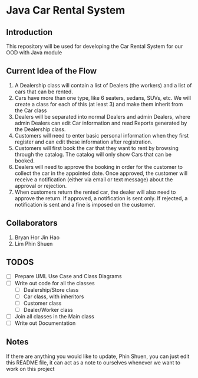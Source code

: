 # Java Car Rental System

## Introduction

This repository will be used for developing the Car Rental System for our OOD with Java module

## Current Idea of the Flow

1. A Dealership class will contain a list of Dealers (the workers) and a list of cars that can be rented.
2. Cars have more than one type, like 6 seaters, sedans, SUVs, etc. We will create a class for each of this (at least 3) and make them inherit from the Car class
3. Dealers will be separated into normal Dealers and admin Dealers, where admin Dealers can edit Car information and read Reports generated by the Dealership class.
4. Customers will need to enter basic personal information when they first register and can edit these information after registration.
5. Customers will first book the car that they want to rent by browsing through the catalog. The catalog will only show Cars that can be booked.
6. Dealers will need to approve the booking in order for the customer to collect the car in the appointed date. Once approved, the customer will receive a notification (either via email or text message) about the approval or rejection.
7. When customers return the rented car, the dealer will also need to approve the return. If approved, a notification is sent only. If rejected, a notification is sent and a fine is imposed on the customer.

## Collaborators

1. Bryan Hor Jin Hao
2. Lim Phin Shuen

## TODOS

- [ ] Prepare UML Use Case and Class Diagrams
- [ ] Write out code for all the classes
  - [ ] Dealership/Store class
  - [ ] Car class, with inheritors
  - [ ] Customer class
  - [ ] Dealer/Worker class
- [ ] Join all classes in the Main class
- [ ] Write out Documentation

## Notes

If there are anything you would like to update, Phin Shuen, you can just edit this README file, it can act as a note to ourselves whenever we want to work on this project
